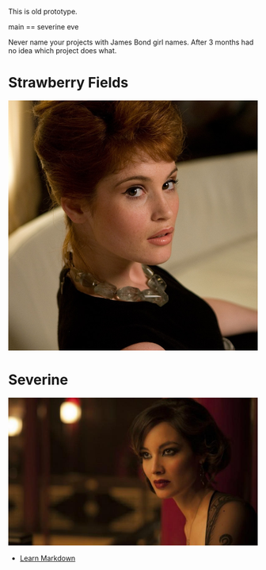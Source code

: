 This is old prototype.

main == severine eve

Never name your projects with James Bond girl names.
After 3 months had no idea which project does what.


# Strawberry Fields
![Strawbery Girl](strawberry-fields-2.jpg)
# Severine
![Severine](severine-2.jpg)












* [Learn Markdown](https://bitbucket.org/tutorials/markdowndemo)
